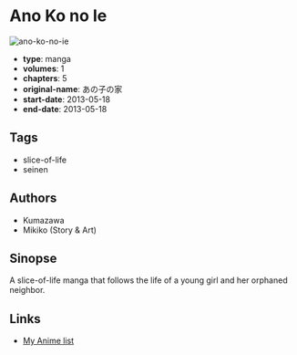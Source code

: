 # Ano Ko no Ie

![ano-ko-no-ie](https://cdn.myanimelist.net/images/manga/1/132313.jpg)

-   **type**: manga
-   **volumes**: 1
-   **chapters**: 5
-   **original-name**: あの子の家
-   **start-date**: 2013-05-18
-   **end-date**: 2013-05-18

## Tags

-   slice-of-life
-   seinen

## Authors

-   Kumazawa
-   Mikiko (Story & Art)

## Sinopse

A slice-of-life manga that follows the life of a young girl and her orphaned neighbor.

## Links

-   [My Anime list](https://myanimelist.net/manga/52817/Ano_Ko_no_Ie)
